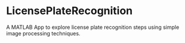# LicensePlateRecognition
A MATLAB App to explore license plate recognition steps using simple image processing techniques. 
